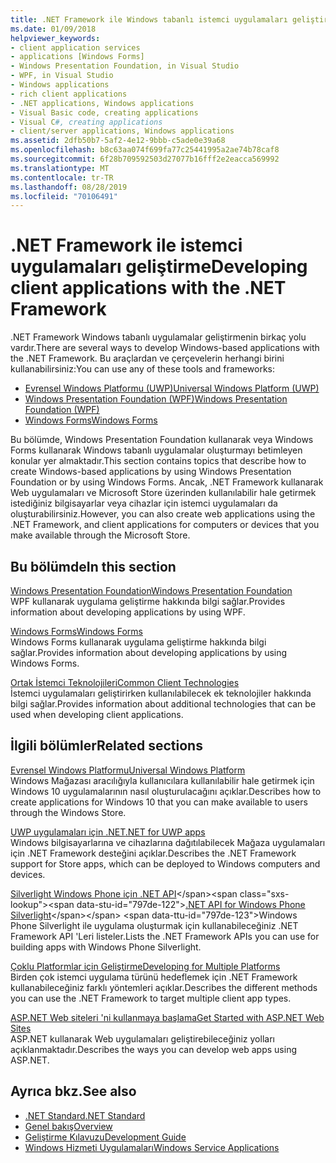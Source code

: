 ```yaml
---
title: .NET Framework ile Windows tabanlı istemci uygulamaları geliştirme
ms.date: 01/09/2018
helpviewer_keywords:
- client application services
- applications [Windows Forms]
- Windows Presentation Foundation, in Visual Studio
- WPF, in Visual Studio
- Windows applications
- rich client applications
- .NET applications, Windows applications
- Visual Basic code, creating applications
- Visual C#, creating applications
- client/server applications, Windows applications
ms.assetid: 2dfb50b7-5af2-4e12-9bbb-c5ade0e39a68
ms.openlocfilehash: b8c63aa074f699fa77c25441995a2ae74b78caf8
ms.sourcegitcommit: 6f28b709592503d27077b16fff2e2eacca569992
ms.translationtype: MT
ms.contentlocale: tr-TR
ms.lasthandoff: 08/28/2019
ms.locfileid: "70106491"
---
```

# <a name="developing-client-applications-with-the-net-framework"></a><span data-ttu-id="797de-102">.NET Framework ile istemci uygulamaları geliştirme</span><span class="sxs-lookup"><span data-stu-id="797de-102">Developing client applications with the .NET Framework</span></span>

<span data-ttu-id="797de-103">.NET Framework Windows tabanlı uygulamalar geliştirmenin birkaç yolu vardır.</span><span class="sxs-lookup"><span data-stu-id="797de-103">There are several ways to develop Windows-based applications with the .NET Framework.</span></span> <span data-ttu-id="797de-104">Bu araçlardan ve çerçevelerin herhangi birini kullanabilirsiniz:</span><span class="sxs-lookup"><span data-stu-id="797de-104">You can use any of these tools and frameworks:</span></span> 

- [<span data-ttu-id="797de-105">Evrensel Windows Platformu (UWP)</span><span class="sxs-lookup"><span data-stu-id="797de-105">Universal Windows Platform (UWP)</span></span>](https://developer.microsoft.com/windows/apps)
- [<span data-ttu-id="797de-106">Windows Presentation Foundation (WPF)</span><span class="sxs-lookup"><span data-stu-id="797de-106">Windows Presentation Foundation (WPF)</span></span>](../../docs/framework/wpf/index.md)
- [<span data-ttu-id="797de-107">Windows Forms</span><span class="sxs-lookup"><span data-stu-id="797de-107">Windows Forms</span></span>](../../docs/framework/winforms/index.md)

<span data-ttu-id="797de-108">Bu bölümde, Windows Presentation Foundation kullanarak veya Windows Forms kullanarak Windows tabanlı uygulamalar oluşturmayı betimleyen konular yer almaktadır.</span><span class="sxs-lookup"><span data-stu-id="797de-108">This section contains topics that describe how to create Windows-based applications by using Windows Presentation Foundation or by using Windows Forms.</span></span> <span data-ttu-id="797de-109">Ancak, .NET Framework kullanarak Web uygulamaları ve Microsoft Store üzerinden kullanılabilir hale getirmek istediğiniz bilgisayarlar veya cihazlar için istemci uygulamaları da oluşturabilirsiniz.</span><span class="sxs-lookup"><span data-stu-id="797de-109">However, you can also create web applications using the .NET Framework, and client applications for computers or devices that you make available through the Microsoft Store.</span></span>
 
## <a name="in-this-section"></a><span data-ttu-id="797de-110">Bu bölümde</span><span class="sxs-lookup"><span data-stu-id="797de-110">In this section</span></span>

[<span data-ttu-id="797de-111">Windows Presentation Foundation</span><span class="sxs-lookup"><span data-stu-id="797de-111">Windows Presentation Foundation</span></span>](../../docs/framework/wpf/index.md)  
<span data-ttu-id="797de-112">WPF kullanarak uygulama geliştirme hakkında bilgi sağlar.</span><span class="sxs-lookup"><span data-stu-id="797de-112">Provides information about developing applications by using WPF.</span></span>

[<span data-ttu-id="797de-113">Windows Forms</span><span class="sxs-lookup"><span data-stu-id="797de-113">Windows Forms</span></span>](../../docs/framework/winforms/index.md)  
<span data-ttu-id="797de-114">Windows Forms kullanarak uygulama geliştirme hakkında bilgi sağlar.</span><span class="sxs-lookup"><span data-stu-id="797de-114">Provides information about developing applications by using Windows Forms.</span></span>

[<span data-ttu-id="797de-115">Ortak İstemci Teknolojileri</span><span class="sxs-lookup"><span data-stu-id="797de-115">Common Client Technologies</span></span>](../../docs/framework/common-client-technologies/index.md)  
<span data-ttu-id="797de-116">İstemci uygulamaları geliştirirken kullanılabilecek ek teknolojiler hakkında bilgi sağlar.</span><span class="sxs-lookup"><span data-stu-id="797de-116">Provides information about additional technologies that can be used when developing client applications.</span></span>

## <a name="related-sections"></a><span data-ttu-id="797de-117">İlgili bölümler</span><span class="sxs-lookup"><span data-stu-id="797de-117">Related sections</span></span>

[<span data-ttu-id="797de-118">Evrensel Windows Platformu</span><span class="sxs-lookup"><span data-stu-id="797de-118">Universal Windows Platform</span></span>](https://developer.microsoft.com/windows/apps)  
<span data-ttu-id="797de-119">Windows Mağazası aracılığıyla kullanıcılara kullanılabilir hale getirmek için Windows 10 uygulamalarının nasıl oluşturulacağını açıklar.</span><span class="sxs-lookup"><span data-stu-id="797de-119">Describes how to create applications for Windows 10 that you can make available to users through the Windows Store.</span></span>

[<span data-ttu-id="797de-120">UWP uygulamaları için .NET</span><span class="sxs-lookup"><span data-stu-id="797de-120">.NET for UWP apps</span></span>](https://msdn.microsoft.com/library/windows/apps/mt185501.aspx)  
<span data-ttu-id="797de-121">Windows bilgisayarlarına ve cihazlarına dağıtılabilecek Mağaza uygulamaları için .NET Framework desteğini açıklar.</span><span class="sxs-lookup"><span data-stu-id="797de-121">Describes the .NET Framework support for Store apps, which can be deployed to Windows computers and devices.</span></span>

<span data-ttu-id="797de-122">[Silverlight Windows Phone için .NET API](https://docs.microsoft.com/previous-versions/windows/apps/jj207211\(v=vs.105\))</span><span class="sxs-lookup"><span data-stu-id="797de-122">[.NET API for Windows Phone Silverlight](https://docs.microsoft.com/previous-versions/windows/apps/jj207211\(v=vs.105\))</span></span>  
<span data-ttu-id="797de-123">Windows Phone Silverlight ile uygulama oluşturmak için kullanabileceğiniz .NET Framework API 'Leri listeler.</span><span class="sxs-lookup"><span data-stu-id="797de-123">Lists the .NET Framework APIs you can use for building apps with Windows Phone Silverlight.</span></span>
  
[<span data-ttu-id="797de-124">Çoklu Platformlar için Geliştirme</span><span class="sxs-lookup"><span data-stu-id="797de-124">Developing for Multiple Platforms</span></span>](../../docs/standard/cross-platform/index.md)  
<span data-ttu-id="797de-125">Birden çok istemci uygulama türünü hedeflemek için .NET Framework kullanabileceğiniz farklı yöntemleri açıklar.</span><span class="sxs-lookup"><span data-stu-id="797de-125">Describes the different methods you can use the .NET Framework to target multiple client app types.</span></span>

[<span data-ttu-id="797de-126">ASP.NET Web siteleri 'ni kullanmaya başlama</span><span class="sxs-lookup"><span data-stu-id="797de-126">Get Started with ASP.NET Web Sites</span></span>](https://www.asp.net/get-started/websites)  
<span data-ttu-id="797de-127">ASP.NET kullanarak Web uygulamaları geliştirebileceğiniz yolları açıklanmaktadır.</span><span class="sxs-lookup"><span data-stu-id="797de-127">Describes the ways you can develop web apps using ASP.NET.</span></span>

## <a name="see-also"></a><span data-ttu-id="797de-128">Ayrıca bkz.</span><span class="sxs-lookup"><span data-stu-id="797de-128">See also</span></span>

- [<span data-ttu-id="797de-129">.NET Standard</span><span class="sxs-lookup"><span data-stu-id="797de-129">.NET Standard</span></span>](../../docs/standard/net-standard.md)
- [<span data-ttu-id="797de-130">Genel bakış</span><span class="sxs-lookup"><span data-stu-id="797de-130">Overview</span></span>](../../docs/framework/get-started/overview.md)
- [<span data-ttu-id="797de-131">Geliştirme Kılavuzu</span><span class="sxs-lookup"><span data-stu-id="797de-131">Development Guide</span></span>](../../docs/framework/development-guide.md)
- [<span data-ttu-id="797de-132">Windows Hizmeti Uygulamaları</span><span class="sxs-lookup"><span data-stu-id="797de-132">Windows Service Applications</span></span>](../../docs/framework/windows-services/index.md)
